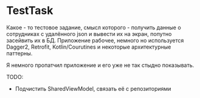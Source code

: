 # TestTask
Какое - то тестовое задание, смысл которого - получить данные о сотрудниках с удалённого json и вывести их на экран, попутно засейвить их в БД. Приложение рабочее, немного но используется Dagger2, Retrofit, Kotlin/Courutines и некоторые архитектурные паттерны.

Я немного пропатчил приложение и его уже не так стыдно показывать.

TODO:
- Подчистить SharedViewModel, связать её с репозиториями
